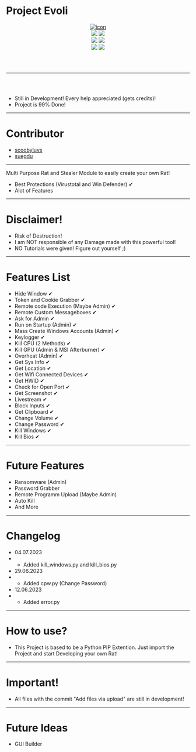 # Project Evoli
<div align="center">
<a href="https://ibb.co/K2Yfdkh"><img src="https://i.ibb.co/K2Yfdkh/icon.png" alt="icon" border="0" /></a>
</div>
<div align="center">
    <img src="https://img.shields.io/github/languages/top/lopekinz/project-evoli?color=%23000000">
    <img src="https://img.shields.io/github/stars/lopekinz/project-evoli?color=%23000000&logoColor=%23000000">
    <br>
    <img src="https://img.shields.io/github/commit-activity/w/lopekinz/project-evoli?color=%23000000"> 
    <img src="https://img.shields.io/github/last-commit/lopekinz/project-evoli?color=%23000000&logoColor=%23000000">
    <br>
    <img src="https://img.shields.io/github/issues/lopekinz/project-evoli?color=%23000000&logoColor=%23000000">
    <img src="https://img.shields.io/github/issues-closed/lopekinz/project-evoli?color=%23000000&logoColor=%23000000">
    <br>
   
</div>
<hr style="border-radius: 2%; margin-top: 60px; margin-bottom: 60px;" noshade="" size="20" width="100%">

* Still in Development! Every help appreciated (gets credits)! 
* Project is 99% Done!
-------------------
# Contributor
* [scoobyluvs](https://github.com/scoobyluvs)
* [suegdu](https://github.com/suegdu)
--------------------
Multi Purpose Rat and Stealer Module to easily create your own Rat!
- Best Protections (Virustotal and Win Defender) ✔
- Alot of Features
---------------------------
# Disclaimer!
- Risk of Destruction!
- I am NOT responsible of any Damage made with this powerful tool!
- NO Tutorials were given! Figure out yourself ;)
---------------------------
# Features List
* Hide Window ✔
* Token and Cookie Grabber ✔
* Remote code Execution (Maybe Admin) ✔
* Remote Custom Messageboxes ✔
* Ask for Admin ✔
* Run on Startup (Admin) ✔
* Mass Create Windows Accounts (Admin) ✔
* Keylogger ✔
* Kill CPU  (2 Methods) ✔
* Kill GPU (Admin & MSI Afterburner) ✔
* Overheat (Admin) ✔
* Get Sys Info  ✔
* Get Location ✔
* Get Wifi Connected Devices ✔
* Get HWID ✔
* Check for Open Port ✔
* Get Screenshot ✔
* Livestream ✔
* Block Inputs ✔
* Get Clipboard ✔
* Change Volume ✔
* Change Password ✔
* Kill Windows ✔
* Kill Bios ✔
-------------------------
# Future Features
* Ransomware (Admin)
* Password Grabber
* Remote Programm Upload (Maybe Admin) 
* Auto Kill
* And More
-------------------------
# Changelog
* 04.07.2023
* - Added kill_windows.py and kill_bios.py
* 29.06.2023
* - Added cpw.py (Change Password)
* 12.06.2023
* - Added error.py
-------------------------
# How to use?
* This Project is based to be a Python PIP Extention. Just import the Project and start Developing your own Rat!
-------------------------
# Important!
* All files with the commit "Add files via upload" are still in development!
-------------------------
# Future Ideas
* GUI Builder
